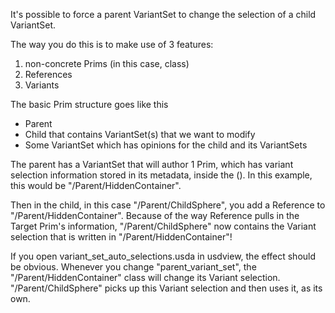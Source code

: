 It's possible to force a parent VariantSet to change the selection of a child
VariantSet.

The way you do this is to make use of 3 features:
1. non-concrete Prims (in this case, class)
2. References
3. Variants

The basic Prim structure goes like this

- Parent
 - Child that contains VariantSet(s) that we want to modify
 - Some VariantSet which has opinions for the child and its VariantSets

The parent has a VariantSet that will author 1 Prim, which has variant
selection information stored in its metadata, inside the (). In this
example, this would be "/Parent/HiddenContainer".

Then in the child, in this case "/Parent/ChildSphere", you add a Reference to
"/Parent/HiddenContainer". Because of the way Reference pulls in the Target Prim's information, 
"/Parent/ChildSphere" now contains the Variant selection that is written in "/Parent/HiddenContainer"!

If you open variant_set_auto_selections.usda in usdview, the effect should be obvious. Whenever you change "parent_variant_set", the "/Parent/HiddenContainer" class will change its Variant selection. "/Parent/ChildSphere" picks up this Variant selection and then uses it, as its own.
